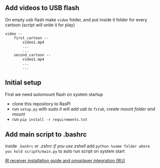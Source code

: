 ## Add videos to USB flash
On empty usb flash make `video` folder, and put inside it folder for every cartoon (script will unite it for play)  
```
video --
	first_cartoon --
		video1.mp4
		...
		...
	second_cartoon --
		video1.mp4
		...
		...
```


## Initial setup  

First we need automount flash on system startup

- clone this repository to RasPI
- run `setup.py` with sudo *it will add usb to `fstab`, create mount folder and mount*
- run `pip install -r requirements.txt`

## Add main script to .bashrc
inside `.bashrc` *or .zshrc if you use zshell* add `python %some folder where you hold script%/main.py` to auto run script on system start

[IR receiver installation guide and omxplayer integration (RU)](IR-receiver-installation-guilde.md)

